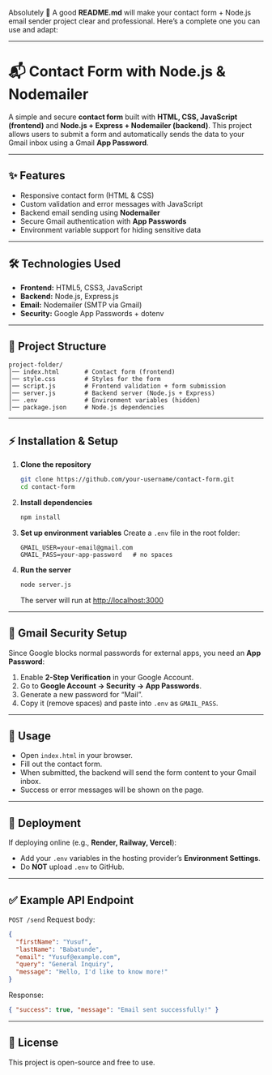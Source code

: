 Absolutely 🚀 A good **README.md** will make your contact form + Node.js email sender project clear and professional. Here’s a complete one you can use and adapt:

---

# 📬 Contact Form with Node.js & Nodemailer

A simple and secure **contact form** built with **HTML, CSS, JavaScript (frontend)** and **Node.js + Express + Nodemailer (backend)**.
This project allows users to submit a form and automatically sends the data to your Gmail inbox using a Gmail **App Password**.

---

## ✨ Features

* Responsive contact form (HTML & CSS)
* Custom validation and error messages with JavaScript
* Backend email sending using **Nodemailer**
* Secure Gmail authentication with **App Passwords**
* Environment variable support for hiding sensitive data

---

## 🛠️ Technologies Used

* **Frontend:** HTML5, CSS3, JavaScript
* **Backend:** Node.js, Express.js
* **Email:** Nodemailer (SMTP via Gmail)
* **Security:** Google App Passwords + dotenv

---

## 📂 Project Structure

```
project-folder/
│── index.html       # Contact form (frontend)
│── style.css        # Styles for the form
│── script.js        # Frontend validation + form submission
│── server.js        # Backend server (Node.js + Express)
│── .env             # Environment variables (hidden)
│── package.json     # Node.js dependencies
```

---

## ⚡ Installation & Setup

1. **Clone the repository**

   ```bash
   git clone https://github.com/your-username/contact-form.git
   cd contact-form
   ```

2. **Install dependencies**

   ```bash
   npm install
   ```

3. **Set up environment variables**
   Create a `.env` file in the root folder:

   ```env
   GMAIL_USER=your-email@gmail.com
   GMAIL_PASS=your-app-password   # no spaces
   ```

4. **Run the server**

   ```bash
   node server.js
   ```

   The server will run at [http://localhost:3000](http://localhost:3000)

---

## 🔐 Gmail Security Setup

Since Google blocks normal passwords for external apps, you need an **App Password**:

1. Enable **2-Step Verification** in your Google Account.
2. Go to **Google Account → Security → App Passwords**.
3. Generate a new password for “Mail”.
4. Copy it (remove spaces) and paste into `.env` as `GMAIL_PASS`.

---

## 📧 Usage

* Open `index.html` in your browser.
* Fill out the contact form.
* When submitted, the backend will send the form content to your Gmail inbox.
* Success or error messages will be shown on the page.

---

## 🚀 Deployment

If deploying online (e.g., **Render, Railway, Vercel**):

* Add your `.env` variables in the hosting provider’s **Environment Settings**.
* Do **NOT** upload `.env` to GitHub.

---

## ✅ Example API Endpoint

`POST /send`
Request body:

```json
{
  "firstName": "Yusuf",
  "lastName": "Babatunde",
  "email": "Yusuf@example.com",
  "query": "General Inquiry",
  "message": "Hello, I'd like to know more!"
}
```

Response:

```json
{ "success": true, "message": "Email sent successfully!" }
```

---

## 📜 License

This project is open-source and free to use.
